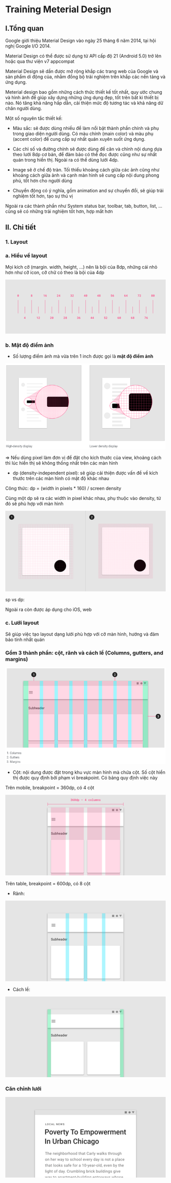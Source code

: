 # Training Meterial Design

## I.Tổng quan

Google giới thiệu Material Design vào ngày 25 tháng 6 năm 2014, tại hội nghị Google I/O 2014.

Material Design có thể được sử dụng từ API cấp độ 21 (Android 5.0) trở lên hoặc qua thư viện v7 appcompat

Material Design sẽ dần được mở rộng khắp các trang web của Google và sản phẩm di động của, nhằm đồng bộ trải nghiệm trên khắp các nền tảng và ứng dụng.

Meterial design bao gồm những cách thức thiết kế tốt nhất, quy ước chung và hình ảnh để giúp xây dựng những ứng dụng đẹp, tốt trên bất kì thiết bị nào. Nó tăng khả năng hấp dẫn, cải thiện mức độ tương tác và khả năng dữ chân người dùng.

Một số nguyên tắc thiết kế:

- Màu sắc: sẽ được dùng nhiều để làm nổi bật thành phần chính và phụ trong giao diện người dùng. Có màu chính (main color) và màu phụ (accent color) để cung cấp sự nhất quán xuyên suốt ứng dụng.

- Các chỉ số và đường chính sẽ được dùng để căn và chỉnh nội dung dựa theo lưới 8dp cơ bản, để đảm bảo có thể đọc được cũng như sự nhất quán trong hiển thị. Ngoài ra có thể dùng lưới 4dp.

- Image sẽ ở chế độ tràn. Tối thiểu khoảng cách giữa các ảnh cũng như khoảng cách giữa ảnh và cạnh màn hình sẽ cung cấp nội dung phong phú, tốt hơn cho người dùng

- Chuyển động có ý nghĩa, gồm animation and sự chuyển đổi, sẽ giúp trải nghiệm tốt hơn, tạo sự thú vị

Ngoài ra các thành phần như System status bar, toolbar, tab, button, list, ... cũng sẽ có những trải nghiệm tốt hơn, hợp mắt hơn

## II. Chi tiết

### 1. Layout

### a. Hiểu về layout

Mọi kích cỡ (margin. width, height, ...) nên là bội của 8dp, những cái nhỏ hơn như cỡ icon, cỡ chữ có theo là bội của 4dp

<img src="img/me1.png"/>

### b. Mật độ điểm ảnh

- Số lượng điểm ảnh mà vừa trên 1 inch được gọi là **mật độ điểm ảnh**

<img src="img/me2.png"/>

=> Nếu dùng pixel làm đơn vị để đặt cho kích thước của view, khoảng cách thì lúc hiển thị sẽ không thống nhất trên các màn hình

- dp (density-independent pixel): sẽ giúp cải thiện được vấn đề về kích thước trên các màn hình có mật độ khác nhau

Công thức: dp = (width in pixels * 160) / screen density

Cùng một dp sẽ ra các width in pixel khác nhau, phụ thuộc vào density, từ đó sẽ phù hợp với màn hình

<img src="img/me3.png"/>

sp vs dp:

Ngoài ra còn được áp dụng cho iOS, web

### c. Lưới layout

Sẽ giúp việc tạo layout dạng lưới phù hợp với cỡ màn hình, hướng và đảm bảo tính nhất quán

### Gồm 3 thành phần: cột, rãnh và cách lề  (Columns, gutters, and margins)

<img src="img/me4.png"/>

- Cột: nội dung được đặt trong khu vực màn hình mà chứa cột. Số cột hiển thị được quy định bởi phạm vi breakpoint. Có bảng quy định việc này

Trên mobile, breakpoint = 360dp, có 4 cột

<img src="img/me5.png"/>

Trên table, breakpoint = 600dp, có 8 cột

- Rãnh:

<img src="img/me6.png"/>

- Cách lề: 

<img src="img/me7.png"/>

### Căn chỉnh lưới

<img src="img/t.gif"/>











